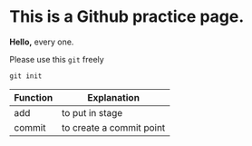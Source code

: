 # This is a Github practice page.

**Hello,** every one.

Please use this `git` freely 

```
git init
```

|Function|Explanation|
|---|---|
|add|to put in stage|
|commit|to create a commit point|
